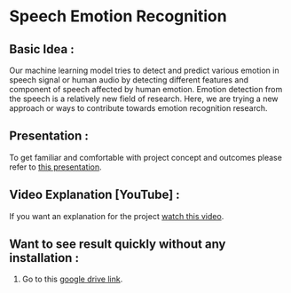 # Speech Emotion Recognition

## Basic Idea :
Our machine learning model tries to detect and predict various emotion in speech signal or human audio by detecting different features and component of speech affected by human emotion. Emotion detection from the speech is a relatively new field of research. Here, we are trying a new approach or ways to contribute towards emotion recognition research.

## Presentation :
To get familiar and comfortable with project concept and outcomes please refer to [this presentation](https://prezi.com/view/UmLEHdSkpPpiZUGSQ71k/).

## Video Explanation [YouTube] :
If you want an explanation for the project [watch this video](https://www.youtube.com/watch?v=yvxpxcncSGs&t=41s).

## Want to see result quickly without any installation :
1. Go to this [google drive link]().
